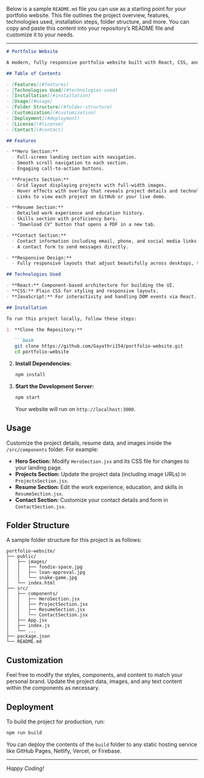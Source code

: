 Below is a sample `README.md` file you can use as a starting point for your portfolio website. This file outlines the project overview, features, technologies used, installation steps, folder structure, and more. You can copy and paste this content into your repository’s README file and customize it to your needs.

---

```markdown
# Portfolio Website

A modern, fully responsive portfolio website built with React, CSS, and JavaScript. This project showcases my work as a frontend developer through a dynamic hero section, project gallery with image overlays, resume section with work experience, education, and skills, and a contact form for visitors to reach out.

## Table of Contents

- [Features](#features)
- [Technologies Used](#technologies-used)
- [Installation](#installation)
- [Usage](#usage)
- [Folder Structure](#folder-structure)
- [Customization](#customization)
- [Deployment](#deployment)
- [License](#license)
- [Contact](#contact)

## Features

- **Hero Section:**  
  - Full-screen landing section with navigation.
  - Smooth scroll navigation to each section.
  - Engaging call-to-action buttons.

- **Projects Section:**  
  - Grid layout displaying projects with full-width images.
  - Hover effects with overlay that reveals project details and technologies.
  - Links to view each project on GitHub or your live demo.

- **Resume Section:**  
  - Detailed work experience and education history.
  - Skills section with proficiency bars.
  - "Download CV" button that opens a PDF in a new tab.

- **Contact Section:**  
  - Contact information including email, phone, and social media links.
  - A contact form to send messages directly.

- **Responsive Design:**  
  - Fully responsive layouts that adjust beautifully across desktops, tablets, and mobile devices.

## Technologies Used

- **React:** Component-based architecture for building the UI.
- **CSS:** Plain CSS for styling and responsive layouts.
- **JavaScript:** For interactivity and handling DOM events via React.

## Installation

To run this project locally, follow these steps:

1. **Clone the Repository:**

   ```bash
   git clone https://github.com/Gayathri154/portfolio-website.git
   cd portfolio-website
   ```

2. **Install Dependencies:**

   ```bash
   npm install
   ```

3. **Start the Development Server:**

   ```bash
   npm start
   ```

   Your website will run on `http://localhost:3000`.

## Usage

Customize the project details, resume data, and images inside the `/src/components` folder. For example:

- **Hero Section:** Modify `HeroSection.jsx` and its CSS file for changes to your landing page.
- **Projects Section:** Update the project data (including image URLs) in `ProjectsSection.jsx`.
- **Resume Section:** Edit the work experience, education, and skills in `ResumeSection.jsx`.
- **Contact Section:** Customize your contact details and form in `ContactSection.jsx`.

## Folder Structure

A sample folder structure for this project is as follows:

```
portfolio-website/
├── public/
│   ├── images/
│   │   ├── foodie-space.jpg
│   │   ├── loan-approval.jpg
│   │   └── snake-game.jpg
│   └── index.html
├── src/
│   ├── components/
│   │   ├── HeroSection.jsx
│   │   ├── ProjectSection.jsx
│   │   ├── ResumeSection.jsx
│   │   └── ContactSection.jsx
│   ├── App.jsx
│   ├── index.js
│   └── ...
├── package.json
└── README.md
```

## Customization

Feel free to modify the styles, components, and content to match your personal brand. Update the project data, images, and any text content within the components as necessary.

## Deployment

To build the project for production, run:

```bash
npm run build
```

You can deploy the contents of the `build` folder to any static hosting service like GitHub Pages, Netlify, Vercel, or Firebase.



---

*Happy Coding!*

